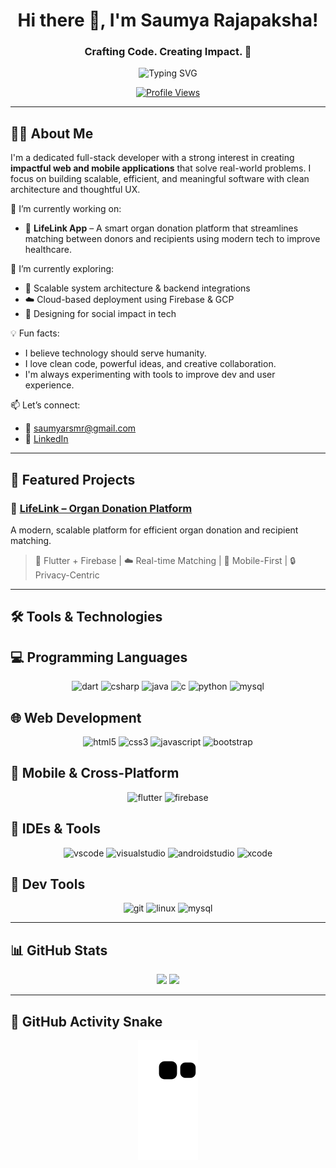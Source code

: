 <h1 align="center">Hi there 👋, I'm Saumya Rajapaksha!</h1>
<h3 align="center">Crafting Code. Creating Impact. 🚀</h3>

<p align="center">
  <img src="https://readme-typing-svg.herokuapp.com?font=Fira+Code&size=22&pause=1000&color=00C7FF&center=true&vCenter=true&width=600&lines=Full-Stack+Developer;Open+Source+Enthusiast;Tech+Explorer+%F0%9F%9A%80;Passionate+about+Impact+through+Code" alt="Typing SVG" />
</p>

<p align="center">
  <a href="https://github.com/SaumyaSM">
    <img src="https://komarev.com/ghpvc/?username=SaumyaSM&label=Profile%20views&color=0e75b6&style=flat" alt="Profile Views" />
  </a>
</p>

---

## 👨‍💻 About Me

I'm a dedicated full-stack developer with a strong interest in creating **impactful web and mobile applications** that solve real-world problems. I focus on building scalable, efficient, and meaningful software with clean architecture and thoughtful UX.

🔭 I’m currently working on:  
- 🚀 **LifeLink App** – A smart organ donation platform that streamlines matching between donors and recipients using modern tech to improve healthcare.

🌱 I’m currently exploring:  
- 🧩 Scalable system architecture & backend integrations  
- ☁️ Cloud-based deployment using Firebase & GCP  
- 🧠 Designing for social impact in tech

💡 Fun facts:  
- I believe technology should serve humanity.  
- I love clean code, powerful ideas, and creative collaboration.  
- I'm always experimenting with tools to improve dev and user experience.

📫 Let’s connect:  
- 📧 saumyarsmr@gmail.com  
- 💼 [LinkedIn](https://www.linkedin.com/in/saumya-rajapaksha-b1454a252)

---

## 🚀 Featured Projects

### 🌟 [LifeLink – Organ Donation Platform](https://github.com/SaumyaSM/LifeLink)  
A modern, scalable platform for efficient organ donation and recipient matching.  
> 🔧 Flutter + Firebase | ☁️ Real-time Matching | 📱 Mobile-First | 🔒 Privacy-Centric

---

## 🛠️ Tools & Technologies

## 💻 Programming Languages
<p align="center">
  <img src="https://cdn.jsdelivr.net/gh/devicons/devicon/icons/dart/dart-original.svg" height="40" alt="dart" />
  <img src="https://cdn.jsdelivr.net/gh/devicons/devicon/icons/csharp/csharp-original.svg" height="40" alt="csharp" />
  <img src="https://cdn.jsdelivr.net/gh/devicons/devicon/icons/java/java-original.svg" height="40" alt="java" />
  <img src="https://cdn.jsdelivr.net/gh/devicons/devicon/icons/c/c-original.svg" height="40" alt="c" />
  <img src="https://cdn.jsdelivr.net/gh/devicons/devicon/icons/python/python-original.svg" height="40" alt="python" />
  <img src="https://cdn.jsdelivr.net/gh/devicons/devicon/icons/mysql/mysql-original.svg" height="40" alt="mysql" />
</p>

## 🌐 Web Development
<p align="center">
  <img src="https://cdn.jsdelivr.net/gh/devicons/devicon/icons/html5/html5-original.svg" height="40" alt="html5" />
  <img src="https://cdn.jsdelivr.net/gh/devicons/devicon/icons/css3/css3-original.svg" height="40" alt="css3" />
  <img src="https://cdn.jsdelivr.net/gh/devicons/devicon/icons/javascript/javascript-original.svg" height="40" alt="javascript" />
  <img src="https://cdn.jsdelivr.net/gh/devicons/devicon/icons/bootstrap/bootstrap-original.svg" height="40" alt="bootstrap" />
</p>

## 📱 Mobile & Cross-Platform
<p align="center">
  <img src="https://cdn.jsdelivr.net/gh/devicons/devicon/icons/flutter/flutter-original.svg" height="40" alt="flutter" />
  <img src="https://cdn.jsdelivr.net/gh/devicons/devicon/icons/firebase/firebase-plain.svg" height="40" alt="firebase" />
</p>

## 🧰 IDEs & Tools
<p align="center">
  <img src="https://cdn.jsdelivr.net/gh/devicons/devicon/icons/vscode/vscode-original.svg" height="40" alt="vscode" />
  <img src="https://cdn.jsdelivr.net/gh/devicons/devicon/icons/visualstudio/visualstudio-plain.svg" height="40" alt="visualstudio" />
  <img src="https://cdn.jsdelivr.net/gh/devicons/devicon/icons/androidstudio/androidstudio-original.svg" height="40" alt="androidstudio" />
  <img src="https://cdn.jsdelivr.net/gh/devicons/devicon/icons/xcode/xcode-original.svg" height="40" alt="xcode" />
</p>

## 🔧 Dev Tools
<p align="center">
  <img src="https://cdn.jsdelivr.net/gh/devicons/devicon/icons/git/git-original.svg" height="40" alt="git" />
  <img src="https://cdn.jsdelivr.net/gh/devicons/devicon/icons/linux/linux-original.svg" height="40" alt="linux" />
  <img src="https://cdn.jsdelivr.net/gh/devicons/devicon/icons/mysql/mysql-original.svg" height="40" alt="mysql" />
</p>

---

## 📊 GitHub Stats

<p align="center">
  <img src="https://github-readme-stats.vercel.app/api?username=SaumyaSM&show_icons=true&theme=tokyonight&hide_border=true" />
  <img src="https://github-readme-stats.vercel.app/api/top-langs/?username=SaumyaSM&layout=compact&langs_count=6&theme=tokyonight&hide_border=true" />
</p>

---

## 🐍 GitHub Activity Snake

<p align="center">
  <img src="https://github.com/SaumyaSM/SaumyaSM/blob/output/github-contribution-grid-snake.svg" alt="snake animation" />
</p>
